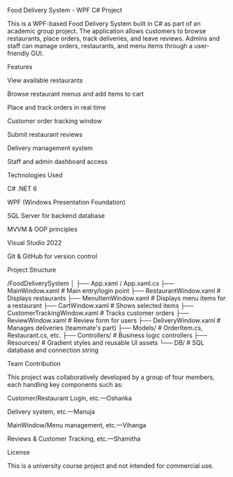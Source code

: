 Food Delivery System - WPF C# Project

This is a WPF-based Food Delivery System built in C# as part of an academic group project. The application allows customers to browse restaurants, place orders, track deliveries, and leave reviews. Admins and staff can manage orders, restaurants, and menu items through a user-friendly GUI.

Features

View available restaurants

Browse restaurant menus and add items to cart

Place and track orders in real time

Customer order tracking window

Submit restaurant reviews

Delivery management system

Staff and admin dashboard access

Technologies Used

C# .NET 6

WPF (Windows Presentation Foundation)

SQL Server for backend database

MVVM & OOP principles

Visual Studio 2022

Git & GitHub for version control

Project Structure

/FoodDeliverySystem
│
├── App.xaml / App.xaml.cs
├── MainWindow.xaml            # Main entry/login point
├── RestaurantWindow.xaml      # Displays restaurants
├── MenuItemWindow.xaml        # Displays menu items for a restaurant
├── CartWindow.xaml            # Shows selected items
├── CustomerTrackingWindow.xaml # Tracks customer orders
├── ReviewWindow.xaml          # Review form for users
├── DeliveryWindow.xaml        # Manages deliveries (teammate's part)
├── Models/                    # OrderItem.cs, Restaurant.cs, etc.
├── Controllers/               # Business logic controllers
├── Resources/                 # Gradient styles and reusable UI assets
└── DB/                        # SQL database and connection string

Team Contribution

This project was collaboratively developed by a group of four members, each handling key components such as:

Customer/Restaurant Login, etc.—Oshanka

Delivery system, etc.—Manuja

MainWindow/Menu management, etc.—Vihanga

Reviews & Customer Tracking, etc.—Shamitha

License

This is a university course project and not intended for commercial use.
